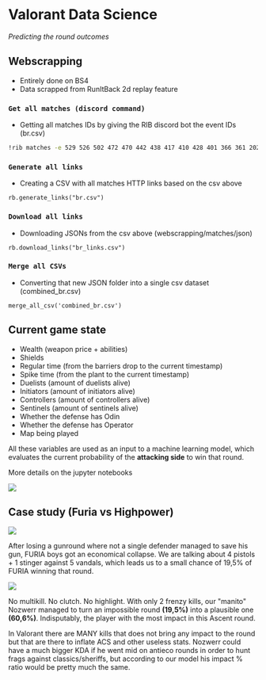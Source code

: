 # Valorant Data Science
_Predicting the round outcomes_

## Webscrapping
- Entirely done on BS4
- Data scrapped from RunItBack 2d replay feature

### `Get all matches (discord command)`


- Getting all matches IDs by giving the RIB discord bot the event IDs (br.csv) 

```sh
!rib matches -e 529 526 502 472 470 442 438 417 410 428 401 366 361 202 335 297 338 292 267 263 262 230 213 176 175 147 99 -csv
```

### `Generate all links`
- Creating a CSV with all matches HTTP links based on the csv above
```
rb.generate_links("br.csv")
```

### `Download all links`
- Downloading JSONs from the csv above (webscrapping/matches/json)
```
rb.download_links("br_links.csv")
```

### `Merge all CSVs`
- Converting that new JSON folder into a single csv dataset (combined_br.csv)
```
merge_all_csv('combined_br.csv')
```

## Current game state
- Wealth (weapon price + abilities)
- Shields
- Regular time (from the barriers drop to the current timestamp)
- Spike time (from the plant to the current timestamp)
- Duelists (amount of duelists alive)
- Initiators (amount of initiators alive)
- Controllers (amount of controllers alive)
- Sentinels (amount of sentinels alive)
- Whether the defense has Odin
- Whether the defense has Operator
- Map being played

All these variables are used as an input to a machine learning model, which evaluates the current probability of the **attacking side** to win that round.

More details on the jupyter notebooks

![](https://i.imgur.com/C6knfE2.png)

## Case study (Furia vs Highpower)

![](https://pbs.twimg.com/media/E4rd2w5WQAU3Vjq?format=png&name=small)

After losing a gunround where not a single defender managed to save his gun, FURIA boys got an economical collapse. We are talking about 4 pistols + 1 stinger against 5 vandals, which leads us to a small chance of 19,5% of FURIA winning that round.

![](https://i.imgur.com/xV2xRVm.png)

No multikill. No clutch. No highlight. With only 2 frenzy kills, our "manito" Nozwerr managed to turn an impossible round **(19,5%)** into a plausible one  **(60,6%)**. Indisputably, the player with the most impact in this Ascent round.

In Valorant there are MANY kills that does not bring any impact to the round but that are there to inflate ACS and other useless stats. Nozwerr could have a much bigger KDA if he went mid on antieco rounds in order to hunt frags against classics/sheriffs, but according to our model his impact % ratio would be pretty much the same.

